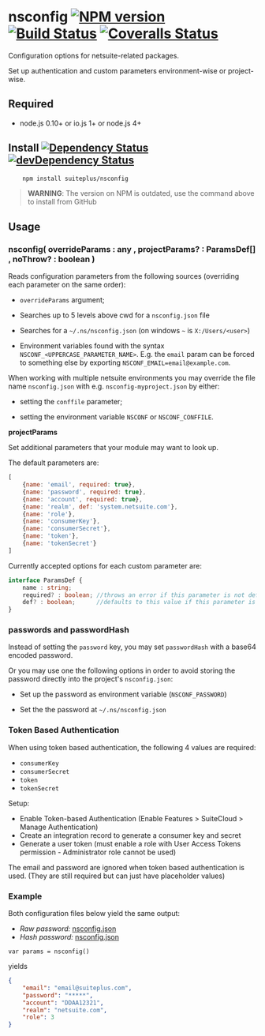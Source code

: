 # nsconfig [![NPM version][npm-image]][npm-url] [![Build Status][travis-image]][travis-url] [![Coveralls Status][coveralls-image]][coveralls-url]

Configuration options for netsuite-related packages.

Set up authentication and custom parameters environment-wise or project-wise.

## Required

 * node.js 0.10+ or io.js 1+ or node.js 4+

## Install [![Dependency Status][david-image]][david-url] [![devDependency Status][david-image-dev]][david-url-dev]
```bash
    npm install suiteplus/nsconfig
```
> **WARNING**:  The version on NPM is outdated, use the command above to install from GitHub

## Usage

### nsconfig( overrideParams : any , projectParams? : ParamsDef[] , noThrow? : boolean )

Reads configuration parameters from the following sources (overriding each parameter on the same order):

  *  `overrideParams` argument;

  *  Searches up to 5 levels above cwd for a `nsconfig.json` file

  *  Searches for a `~/.ns/nsconfig.json` (on windows `~` is `X:/Users/<user>`)

  *  Environment variables found with the syntax `NSCONF_<UPPERCASE_PARAMETER_NAME>`. E.g. the `email` param can be forced to something else by exporting `NSCONF_EMAIL=email@example.com`.

When working with multiple netsuite environments you may override the file
name `nsconfig.json` with e.g. `nsconfig-myproject.json` by either:

  - setting the `conffile` parameter;

  - setting the environment variable `NSCONF` or `NSCONF_CONFFILE`.


__projectParams__

Set additional parameters that your module may want to look up.

The default parameters are:

```javascript
[
    {name: 'email', required: true},
    {name: 'password', required: true},
    {name: 'account', required: true},
    {name: 'realm', def: 'system.netsuite.com'},
    {name: 'role'},
    {name: 'consumerKey'},
    {name: 'consumerSecret'},
    {name: 'token'},
    {name: 'tokenSecret'}
]
```
Currently accepted options for each custom parameter are:

```typescript
interface ParamsDef {
	name : string;
	required? : boolean; //throws an error if this parameter is not defined
	def? : boolean;      //defaults to this value if this parameter is not defined
}
```

### passwords and passwordHash

Instead of setting the `password` key, you may set `passwordHash` with a base64 encoded password.

Or you may use one the following options in order to avoid storing the password directly into the
project's `nsconfig.json`:

 - Set up the password as environment variable (`NSCONF_PASSWORD`)

 - Set the the password at `~/.ns/nsconfig.json`

### Token Based Authentication

When using token based authentication, the following 4 values are required:

 - `consumerKey`
 - `consumerSecret`
 - `token`
 - `tokenSecret`

Setup:
 - Enable Token-based Authentication (Enable Features > SuiteCloud > Manage Authentication)
 - Create an integration record to generate a consumer key and secret
 - Generate a user token (must enable a role with User Access Tokens permission - Administrator role cannot be used)

The email and password are ignored when token based authentication is used.  (They are still required but can just have placeholder values)

### Example

Both configuration files below yield the same output:

  * _Raw password:_ [nsconfig.json](./example/nsconfig-simple.json)
  * _Hash password:_ [nsconfig.json](./example/nsconfig-hash.json)

```
var params = nsconfig()
```
yields
```json
{
	"email": "email@suiteplus.com",
	"password": "*****",
	"account": "DDAA12321",
	"realm": "netsuite.com",
	"role": 3
}
```

[travis-url]: https://travis-ci.org/suiteplus/nsconfig
[travis-image]: https://img.shields.io/travis/suiteplus/nsconfig.svg

[coveralls-url]: https://coveralls.io/r/suiteplus/nsconfig
[coveralls-image]: http://img.shields.io/coveralls/suiteplus/nsconfig/master.svg

[david-url]: https://david-dm.org/suiteplus/nsconfig
[david-image]: https://david-dm.org/suiteplus/nsconfig.svg

[david-url-dev]: https://david-dm.org/suiteplus/nsconfig#info=devDependencies
[david-image-dev]: https://david-dm.org/suiteplus/nsconfig/dev-status.svg

[npm-url]: https://npmjs.org/package/nsconfig
[npm-image]: http://img.shields.io/npm/v/nsconfig.svg
